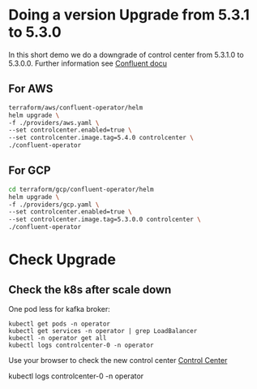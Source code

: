 # Doing a version Upgrade from 5.3.1 to 5.3.0 

In this short demo we do a downgrade of control center from 5.3.1.0 to 5.3.0.0.
Further information see [Confluent docu](https://docs.confluent.io/current/installation/operator/co-management.html)

## For AWS
```bash
terraform/aws/confluent-operator/helm
helm upgrade \
-f ./providers/aws.yaml \
--set controlcenter.enabled=true \
--set controlcenter.image.tag=5.4.0 controlcenter \
./confluent-operator
```

## For GCP
```bash
cd terraform/gcp/confluent-operator/helm
helm upgrade \
-f ./providers/gcp.yaml \
--set controlcenter.enabled=true \
--set controlcenter.image.tag=5.3.0.0 controlcenter \
./confluent-operator
```

# Check Upgrade
## Check the k8s after scale down

One pod less for kafka broker:
```
kubectl get pods -n operator
kubectl get services -n operator | grep LoadBalancer
kubectl -n operator get all
kubectl logs controlcenter-0 -n operator
```
Use your browser to check the new control center [Control Center](http://controlcenter:9021)


kubectl logs controlcenter-0 -n operator